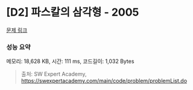 # [D2] 파스칼의 삼각형 - 2005 

[문제 링크](https://swexpertacademy.com/main/code/problem/problemDetail.do?contestProbId=AV5P0-h6Ak4DFAUq) 

### 성능 요약

메모리: 18,628 KB, 시간: 111 ms, 코드길이: 1,032 Bytes



> 출처: SW Expert Academy, https://swexpertacademy.com/main/code/problem/problemList.do
